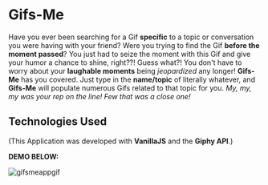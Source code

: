 # Gifs-Me
Have you ever been searching for a Gif <strong>specific</strong> to a topic or conversation you were having with your friend? Were you trying to find the Gif <strong>before the moment passed</strong>? You just had to seize the moment with this Gif and give your humor a chance to shine, right??! Guess what?! You don't have to worry about your <strong>laughable moments</strong> being <em>jeopardized</em> any longer! <strong>Gifs-Me</strong> has you covered. Just type in the <strong>name/topic</strong> of literally whatever, and <strong>Gifs-Me</strong> will populate numerous Gifs related to that topic for you. <em>My, my, my was your rep on the line! Few that was a close one!</em>

## Technologies Used
(This Application was developed with <strong>VanillaJS</strong> and the <strong>Giphy API</strong>.)

<strong>DEMO BELOW:</strong>

![gifsmeappgif](https://user-images.githubusercontent.com/24254780/30143583-9f642a74-9354-11e7-9436-1c42467694a1.gif)
